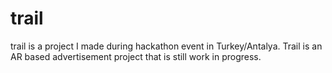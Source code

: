 # trail
trail is a project I made during hackathon event in Turkey/Antalya. Trail is an AR based advertisement project that is still work in progress.
